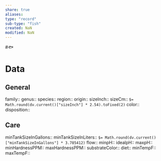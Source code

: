 ```yaml
---
share: true
aliases: 
type: "record"
sub-type: "fish"
created: NaN 
modified: NaN
---
```

#🐟 
 ![]() 
# Data
## General
family:: 
genus:: 
species:: 
region:: 
origin:: 
sizeInch:: 
sizeCm:: `$= Math.round(dv.current()["sizeInch"] * 2.54).toFixed(2)`
color:: 
disposition:: 
## Care
minTankSizeInGallons:: 
minTankSizeInLiters:: `$= Math.round(dv.current()["minTankSizeInGallons"] * 3.785412)`
flow:: 
minpH:: 
idealpH:: 
maxpH:: 
minHardnessPPM:: 
maxHardnessPPM:: 
substrateColor:: 
diet:: 
minTempF:: 
maxTempF:: 